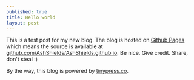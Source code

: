 ```yaml
---
published: true
title: Hello world
layout: post
---
```

This is a test post for my new blog. The blog is hosted on [Github Pages](http://pages.github.com/) which means the source is available at [github.com/AshShields/AshShields.github.io](http://github.com/AshShields/AshShields.github.io). Be nice. Give credit. Share, don't steal :)

By the way, this blog is powered by [tinypress.co](https://tinypress.co).